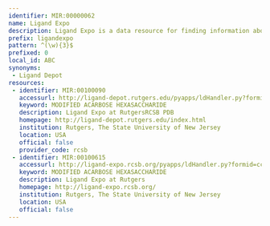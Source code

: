 ```yaml
---
identifier: MIR:00000062
name: Ligand Expo
description: Ligand Expo is a data resource for finding information about small molecules bound to proteins and nucleic acids.
prefix: ligandexpo
pattern: ^(\w){3}$
prefixed: 0
local_id: ABC
synonyms:
 - Ligand Depot
resources:
 - identifier: MIR:00100090
   accessurl: http://ligand-depot.rutgers.edu/pyapps/ldHandler.py?formid=cc-index-search&target=${lid}&operation=ccid
   keyword: MODIFIED ACARBOSE HEXASACCHARIDE
   description: Ligand Expo at RutgersRCSB PDB
   homepage: http://ligand-depot.rutgers.edu/index.html
   institution: Rutgers, The State University of New Jersey
   location: USA
   official: false
   provider_code: rcsb
 - identifier: MIR:00100615
   accessurl: http://ligand-expo.rcsb.org/pyapps/ldHandler.py?formid=cc-index-search&target=${lid}&operation=ccid
   keyword: MODIFIED ACARBOSE HEXASACCHARIDE
   description: Ligand Expo at Rutgers
   homepage: http://ligand-expo.rcsb.org/
   institution: Rutgers, The State University of New Jersey
   location: USA
   official: false
---
```

